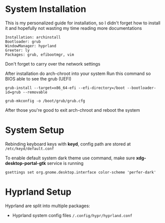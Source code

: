 # System Installation

This is my personalized guide for installation, so I didn't forget how to install it and hopefully not wasting my time reading more documentations

```
Installation: archinstall
Bootloader: grub
WindowManager: hyprland
Greeter: ly
Packages: grub, efibootmgr, vim
```

Don't forget to carry over the network settings

After installation do arch-chroot into your system
Run this command so BIOS able to see the grub (UEFI)

```
grub-install --target=x86_64-efi --efi-directory=/boot --bootloader-id=grub --removable
```
```
grub-mkconfig -o /boot/grub/grub.cfg
```

After those you're good to exit arch-chroot and reboot the system

# System Setup

Rebinding keyboard keys with **keyd**, config path are stored at `/etc/keyd/default.conf`

To enable default system dark theme use command, make sure **xdg-desktop-portal-gtk** service is running
```
gsettings set org.gnome.desktop.interface color-scheme 'perfer-dark'
```

# Hyprland Setup

Hyprland are split into multiple packages:

- Hyprland system config files `/.config/hypr/hyprland.conf`